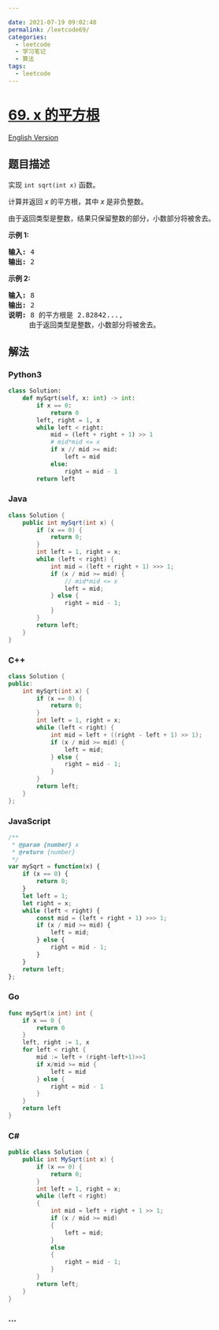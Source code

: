 ```yaml
---

date: 2021-07-19 09:02:48
permalink: /leetcode69/
categories:
  - leetcode
  - 学习笔记
  - 算法  
tags:
  - leetcode
---
```

# [69. x 的平方根](https://leetcode-cn.com/problems/sqrtx)

[English Version](https://cdn.jsdelivr.net/gh/doocs/leetcode@main/solution/0000-0099/0069.Sqrt%28x%29/README_EN.md)

## 题目描述

<!-- 这里写题目描述 -->

<p>实现&nbsp;<code>int sqrt(int x)</code>&nbsp;函数。</p>

<p>计算并返回&nbsp;<em>x</em>&nbsp;的平方根，其中&nbsp;<em>x </em>是非负整数。</p>

<p>由于返回类型是整数，结果只保留整数的部分，小数部分将被舍去。</p>

<p><strong>示例 1:</strong></p>

<pre><strong>输入:</strong> 4
<strong>输出:</strong> 2
</pre>

<p><strong>示例 2:</strong></p>

<pre><strong>输入:</strong> 8
<strong>输出:</strong> 2
<strong>说明:</strong> 8 的平方根是 2.82842..., 
&nbsp;    由于返回类型是整数，小数部分将被舍去。
</pre>


## 解法

<!-- 这里可写通用的实现逻辑 -->

<!-- tabs:start -->

### **Python3**

<!-- 这里可写当前语言的特殊实现逻辑 -->

```python
class Solution:
    def mySqrt(self, x: int) -> int:
        if x == 0:
            return 0
        left, right = 1, x
        while left < right:
            mid = (left + right + 1) >> 1
            # mid*mid <= x
            if x // mid >= mid:
                left = mid
            else:
                right = mid - 1
        return left
```

### **Java**

<!-- 这里可写当前语言的特殊实现逻辑 -->

```java
class Solution {
    public int mySqrt(int x) {
        if (x == 0) {
            return 0;
        }
        int left = 1, right = x;
        while (left < right) {
            int mid = (left + right + 1) >>> 1;
            if (x / mid >= mid) {
                // mid*mid <= x
                left = mid;
            } else {
                right = mid - 1;
            }
        }
        return left;
    }
}
```

### **C++**

```cpp
class Solution {
public:
    int mySqrt(int x) {
        if (x == 0) {
            return 0;
        }
        int left = 1, right = x;
        while (left < right) {
            int mid = left + ((right - left + 1) >> 1);
            if (x / mid >= mid) {
                left = mid;
            } else {
                right = mid - 1;
            }
        }
        return left;
    }
};
```

### **JavaScript**

```js
/**
 * @param {number} x
 * @return {number}
 */
var mySqrt = function(x) {
    if (x == 0) {
        return 0;
    }
    let left = 1;
    let right = x;
    while (left < right) {
        const mid = (left + right + 1) >>> 1;
        if (x / mid >= mid) {
            left = mid;
        } else {
            right = mid - 1;
        }
    }
    return left;
};
```

### **Go**

```go
func mySqrt(x int) int {
	if x == 0 {
		return 0
	}
	left, right := 1, x
	for left < right {
		mid := left + (right-left+1)>>1
		if x/mid >= mid {
			left = mid
		} else {
			right = mid - 1
		}
	}
	return left
}
```

### **C#**

```cs
public class Solution {
    public int MySqrt(int x) {
        if (x == 0) {
            return 0;
        }
        int left = 1, right = x;
        while (left < right)
        {
            int mid = left + right + 1 >> 1;
            if (x / mid >= mid)
            {
                left = mid;
            } 
            else 
            {
                right = mid - 1;
            }
        }
        return left;
    }
}
```

### **...**

```

```

<!-- tabs:end -->
